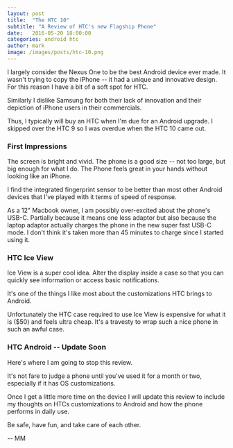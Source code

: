 ```yaml
---
layout: post
title:  "The HTC 10"
subtitle: "A Review of HTC's new Flagship Phone"
date:   2016-05-20 18:00:00
categories: android htc
author: mark
image: /images/posts/htc-10.png
---
```


I largely consider the Nexus One to be the best Android device ever made. It wasn't trying to
copy the iPhone -- it had a unique and innovative design. For this reason I have
a bit of a soft spot for HTC.

Similarly I dislike Samsung for both their lack of innovation and their depiction of iPhone
users in their commercials.

Thus, I typically will buy an HTC when I'm due for an Android upgrade. I skipped over the HTC 9
so I was overdue when the HTC 10 came out.

### First Impressions ###

The screen is bright and vivid. The phone is a good size -- not too large, but big enough for what I do. The Phone feels great in your hands without looking like an iPhone.

I find the integrated fingerprint sensor to be better than most other Android devices that I've
played with it terms of speed of response.

As a 12" Macbook owner, I am possibly over-excited about the phone's USB-C. Partially because it means one less adaptor but also because the laptop adaptor actually charges the phone in the new super fast USB-C mode. I don't think it's taken more than 45 minutes to charge since I started using it.

### HTC Ice View ###

Ice View is a super cool idea. Alter the display inside a case so that you can quickly see
information or access basic notifications.

It's one of the things I like most about the customizations HTC brings to Android.

Unfortunately the HTC case required to use Ice View is expensive for what it is ($50) and feels ultra cheap. It's a travesty to wrap such a nice phone in such an awful case.

### HTC Android -- Update Soon ###

Here's where I am going to stop this review.

It's not fare to judge a phone until you've used it for a month or two, especially if it has
OS customizations.

Once I get a little more time on the device I will update this review to include my thoughts on HTCs
customizations to Android and how the phone performs in daily use.


Be safe, have fun, and take care of each other.

-- MM
